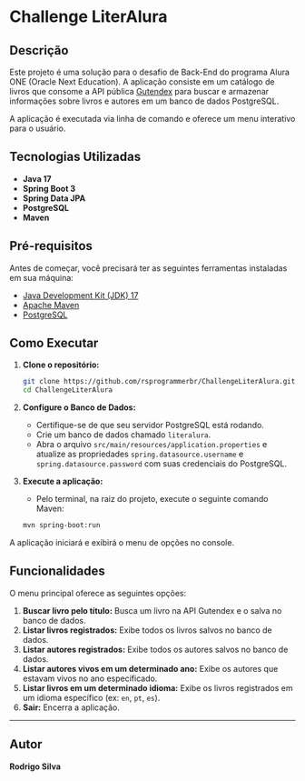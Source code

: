 # Challenge LiterAlura

## Descrição

Este projeto é uma solução para o desafio de Back-End do programa Alura ONE (Oracle Next Education). A aplicação consiste em um catálogo de livros que consome a API pública [Gutendex](https://gutendex.com/) para buscar e armazenar informações sobre livros e autores em um banco de dados PostgreSQL.

A aplicação é executada via linha de comando e oferece um menu interativo para o usuário.

## Tecnologias Utilizadas

- **Java 17**
- **Spring Boot 3**
- **Spring Data JPA**
- **PostgreSQL**
- **Maven**

## Pré-requisitos

Antes de começar, você precisará ter as seguintes ferramentas instaladas em sua máquina:
- [Java Development Kit (JDK) 17](https://www.oracle.com/java/technologies/javase/jdk17-archive-downloads.html)
- [Apache Maven](https://maven.apache.org/download.cgi)
- [PostgreSQL](https://www.postgresql.org/download/)

## Como Executar

1.  **Clone o repositório:**
    ```bash
    git clone https://github.com/rsprogrammerbr/ChallengeLiterAlura.git
    cd ChallengeLiterAlura
    ```

2.  **Configure o Banco de Dados:**
    - Certifique-se de que seu servidor PostgreSQL está rodando.
    - Crie um banco de dados chamado `literalura`.
    - Abra o arquivo `src/main/resources/application.properties` e atualize as propriedades `spring.datasource.username` e `spring.datasource.password` com suas credenciais do PostgreSQL.

3.  **Execute a aplicação:**
    - Pelo terminal, na raiz do projeto, execute o seguinte comando Maven:
    ```bash
    mvn spring-boot:run
    ```

A aplicação iniciará e exibirá o menu de opções no console.

## Funcionalidades

O menu principal oferece as seguintes opções:

1.  **Buscar livro pelo título:** Busca um livro na API Gutendex e o salva no banco de dados.
2.  **Listar livros registrados:** Exibe todos os livros salvos no banco de dados.
3.  **Listar autores registrados:** Exibe todos os autores salvos no banco de dados.
4.  **Listar autores vivos em um determinado ano:** Exibe os autores que estavam vivos no ano especificado.
5.  **Listar livros em um determinado idioma:** Exibe os livros registrados em um idioma específico (ex: `en`, `pt`, `es`).
6.  **Sair:** Encerra a aplicação.

---

## Autor

**Rodrigo Silva**
